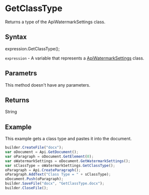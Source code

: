 # GetClassType

Returns a type of the ApiWatermarkSettings class.

## Syntax

expression.GetClassType();

`expression` - A variable that represents a [ApiWatermarkSettings](../ApiWatermarkSettings.md) class.

## Parametrs

This method doesn't have any parameters.

## Returns

String

## Example

This example gets a class type and pastes it into the document.

```javascript
builder.CreateFile("docx");
var oDocument = Api.GetDocument();
var oParagraph = oDocument.GetElement(0);
var oWatermarkSettings = oDocument.GetWatermarkSettings();
var sClassType = oWatermarkSettings.GetClassType();
oParagraph = Api.CreateParagraph();
oParagraph.AddText("Class Type = " + sClassType);
oDocument.Push(oParagraph);
builder.SaveFile("docx", "GetClassType.docx");
builder.CloseFile();
```